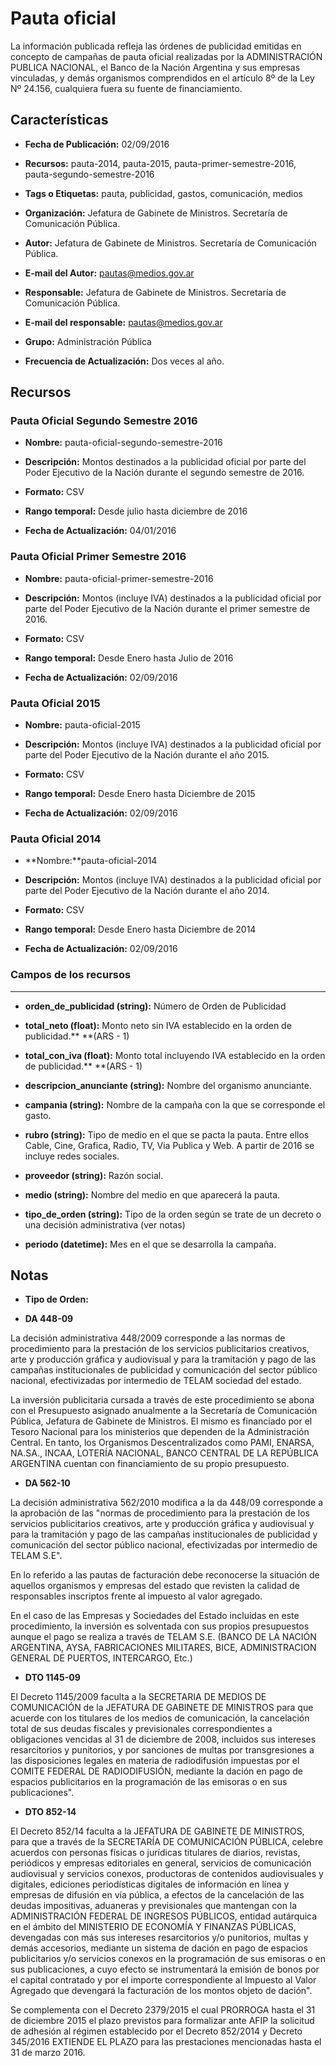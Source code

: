 # Pauta oficial

 La información publicada refleja las órdenes de publicidad emitidas en concepto de campañas de pauta oficial realizadas por la ADMINISTRACIÓN PUBLICA NACIONAL, el Banco de la Nación Argentina y sus empresas vinculadas, y demás organismos comprendidos en el artículo 8º de la Ley Nº 24.156, cualquiera fuera su fuente de financiamiento.


## Características

* **Fecha de Publicación:** 02/09/2016

* **Recursos:** pauta-2014, pauta-2015, pauta-primer-semestre-2016, pauta-segundo-semestre-2016

* **Tags o Etiquetas:**  pauta, publicidad, gastos, comunicación, medios

* **Organización:** Jefatura de Gabinete de Ministros. Secretaría de Comunicación Pública.

* **Autor:** Jefatura de Gabinete de Ministros. Secretaría de Comunicación Pública.

* **E-mail del Autor:** pautas@medios.gov.ar

* **Responsable:** Jefatura de Gabinete de Ministros. Secretaría de Comunicación Pública.

* **E-mail del responsable:** pautas@medios.gov.ar

* **Grupo:** Administración Pública

* **Frecuencia de Actualización:** Dos veces al año.

## Recursos

### Pauta Oficial Segundo Semestre 2016

* **Nombre:** pauta-oficial-segundo-semestre-2016

* **Descripción:** Montos destinados a la publicidad oficial por parte del Poder Ejecutivo de la Nación durante el segundo semestre de 2016.

* **Formato:** CSV

* **Rango temporal:** Desde julio hasta diciembre de 2016

* **Fecha de Actualización:** 04/01/2016

### Pauta Oficial Primer Semestre 2016

* **Nombre:** pauta-oficial-primer-semestre-2016

* **Descripción:** Montos (incluye IVA) destinados a la publicidad oficial por parte del Poder Ejecutivo de la Nación durante el primer semestre de 2016.

* **Formato:** CSV

* **Rango temporal:** Desde Enero hasta Julio de 2016

* **Fecha de Actualización:** 02/09/2016

### Pauta Oficial 2015

* **Nombre:** pauta-oficial-2015 

* **Descripción:** Montos (incluye IVA) destinados a la publicidad oficial por parte del Poder Ejecutivo de la Nación durante el año 2015.

* **Formato:** CSV

* **Rango temporal:** Desde Enero hasta Diciembre de 2015

* **Fecha de Actualización:** 02/09/2016

### Pauta Oficial 2014

* **Nombre:**pauta-oficial-2014 

* **Descripción:** Montos (incluye IVA) destinados a la publicidad oficial por parte del Poder Ejecutivo de la Nación durante el año 2014.

* **Formato:** CSV

* **Rango temporal:** Desde Enero hasta Diciembre de 2014

* **Fecha de Actualización:** 02/09/2016

### Campos de los recursos

**								**

* **orden_de_publicidad (string):** Número de Orden de Publicidad

* **total_neto (float):** Monto neto sin IVA establecido en la orden de publicidad.** **(ARS - 1)

* **total_con_iva (float):** Monto total incluyendo IVA establecido en la orden de publicidad.** **(ARS - 1)

* **descripcion_anunciante (string):** Nombre del organismo anunciante.

* **campania (string):** Nombre de la campaña con la que se corresponde el gasto.

* **rubro (string):** Tipo de medio en el que se pacta la pauta. Entre ellos Cable, Cine, Grafica, Radio, TV, Via Publica y Web. A partir de 2016 se incluye redes sociales. 

* **proveedor (string):** Razón social.

* **medio (string):**  Nombre del medio en que aparecerá la pauta.

* **tipo_de_orden (string):** Tipo de la orden según se trate de un decreto o una decisión administrativa (ver notas)

* **periodo (datetime):** Mes en el que se desarrolla la campaña.

## Notas

* **Tipo de Orden:**

* **DA 448-09**

La decisión administrativa 448/2009 corresponde a las normas de procedimiento para la prestación de los servicios publicitarios creativos, arte y producción gráfica y audiovisual y para la tramitación y pago de las campañas institucionales de publicidad y comunicación del sector público nacional, efectivizadas por intermedio de TELAM sociedad del estado.

La inversión publicitaria cursada a través de este procedimiento se abona con el Presupuesto asignado anualmente a la Secretaría de Comunicación Pública, Jefatura de Gabinete de Ministros. El mismo es financiado por el Tesoro Nacional para los ministerios que dependen de la Administración Central. En tanto, los Organismos Descentralizados como PAMI, ENARSA, NA.SA., INCAA, LOTERÍA NACIONAL, BANCO CENTRAL DE LA REPÚBLICA ARGENTINA cuentan con financiamiento de su propio presupuesto.

* **DA 562-10**

La decisión administrativa 562/2010 modifica a la da 448/09 corresponde a la aprobación de las "normas de procedimiento para la prestación de los servicios publicitarios creativos, arte y producción gráfica y audiovisual y para la tramitación y pago de las campañas institucionales de publicidad y comunicación del sector público nacional, efectivizadas por intermedio de TELAM S.E".

En lo referido a las pautas de facturación debe reconocerse la situación de aquellos organismos y empresas del estado que revisten la calidad de responsables inscriptos frente al impuesto al valor agregado.

En el caso de las Empresas y Sociedades del Estado incluidas en este procedimiento, la inversión es solventada con sus propios presupuestos aunque el pago se realiza a través de TELAM S.E. (BANCO DE LA NACIÓN ARGENTINA, AYSA, FABRICACIONES MILITARES, BICE, ADMINISTRACION GENERAL DE PUERTOS, INTERCARGO, Etc.)

* **DTO 1145-09**

El Decreto 1145/2009 faculta a la SECRETARIA DE MEDIOS DE COMUNICACIÓN de la JEFATURA DE GABINETE DE MINISTROS para que acuerde con los titulares de los medios de comunicación, la cancelación total de sus deudas fiscales y previsionales correspondientes a obligaciones vencidas al 31 de diciembre de 2008, incluidos sus intereses resarcitorios y punitorios, y por sanciones de multas por transgresiones a las disposiciones legales en materia de radiodifusión impuestas por el COMITE FEDERAL DE RADIODIFUSIÓN, mediante la dación en pago de espacios publicitarios en la programación de las emisoras o en sus publicaciones".

* **DTO 852-14**

El Decreto 852/14 faculta a la JEFATURA DE GABINETE DE MINISTROS, para que a través de la SECRETARÍA DE COMUNICACIÓN PÚBLICA, celebre acuerdos con personas físicas o jurídicas titulares de diarios, revistas, periódicos y empresas editoriales en general, servicios de comunicación audiovisual y servicios conexos, productoras de contenidos audiovisuales y digitales, ediciones periodísticas digitales de información en línea y empresas de difusión en vía pública, a efectos de la cancelación de las deudas impositivas, aduaneras y previsionales que mantengan con la ADMINISTRACIÓN FEDERAL DE INGRESOS PÚBLICOS, entidad autárquica en el ámbito del MINISTERIO DE ECONOMÍA Y FINANZAS PÚBLICAS, devengadas con más sus intereses resarcitorios y/o punitorios, multas y demás accesorios, mediante un sistema de dación en pago de espacios publicitarios y/o servicios conexos en la programación de sus emisoras o en sus publicaciones, a cuyo efecto se instrumentará la emisión de bonos por el capital contratado y por el importe correspondiente al Impuesto al Valor Agregado que devengará la facturación de los montos objeto de dación".

Se complementa con el Decreto 2379/2015 el cual PRORROGA hasta el 31 de diciembre 2015 el plazo previstos para formalizar ante AFIP la solicitud de adhesión al régimen establecido por el Decreto 852/2014 y Decreto 345/2016 EXTIENDE EL PLAZO para las prestaciones mencionadas hasta el 31 de marzo 2016.
